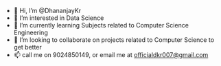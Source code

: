 - 👋 Hi, I’m @DhananjayKr
- 👀 I’m interested in Data Science
- 🌱 I’m currently learning Subjects related to Computer Science Engineering
- 💞️ I’m looking to collaborate on projects related to Computer Science to get better  
- 📫 call me on 9024850149, or email me at officialdkr007@gmail.com

<!---
DhananjayKr/DhananjayKr is a ✨ special ✨ repository because its `README.md` (this file) appears on your GitHub profile.
You can click the Preview link to take a look at your changes.
--->
